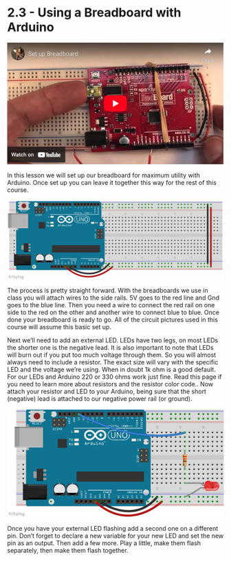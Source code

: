 # 2.3 - Using a Breadboard with Arduino

[![Youtube Snapshot](breadboard_yt.png)](https://youtu.be/i-iP6Jo3xjo)

In this lesson we will set up our breadboard for maximum utility with Arduino. Once set up you can leave it together this way for the rest of this course.

![Breadboard with Arduino](plain-bb.png)

The process is pretty straight forward. With the breadboards we use in class you will attach wires to the side rails. 5V goes to the red line and Gnd goes to the blue line. Then you need a wire to connect the red rail on one side to the red on the other and another wire to connect blue to blue. Once done your breadboard is ready to go. All of the circuit pictures used in this course will assume this basic set up.

Next we’ll need to add an external LED. LEDs have two legs, on most LEDs the shorter one is the negative lead. It is also important to note that LEDs will burn out if you put too much voltage through them. So you will almost always need to include a resistor. The exact size will vary with the specific LED and the voltage we’re using. When in doubt 1k ohm is a good default. For our LEDs and Arduino 220 or 330 ohms work just fine. Read this page if you need to learn more about resistors and the resistor color code.. Now attach your resistor and LED to your Arduino, being sure that the short (negative) lead is attached to our negative power rail (or ground).

![Arduino with External LED](Breadboard-with-LED.png)

Once you have your external LED flashing add a second one on a different pin. Don’t forget to declare a new variable for your new LED and set the new pin as an output. Then add a few more. Play a little, make them flash separately, then make them flash together.
